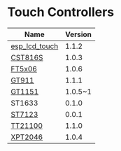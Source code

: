 # Touch Controllers

|                                        **Name**                                        | **Version** |
| -------------------------------------------------------------------------------------- | ----------- |
| [esp_lcd_touch](https://components.espressif.com/components/espressif/esp_lcd_touch)   | 1.1.2       |
| [CST816S](https://components.espressif.com/components/espressif/esp_lcd_touch_cst816s) | 1.0.3       |
| [FT5x06](https://components.espressif.com/components/espressif/esp_lcd_touch_ft5x06)   | 1.0.6       |
| [GT911](https://components.espressif.com/components/espressif/esp_lcd_touch_gt911)     | 1.1.1       |
| [GT1151](https://components.espressif.com/components/espressif/esp_lcd_touch_gt1151)   | 1.0.5~1     |
| ST1633                                                                                 | 0.1.0       |
| [ST7123](https://components.espressif.com/components/espressif/esp_lcd_touch_st7123)   | 0.0.1       |
| [TT21100](https://components.espressif.com/components/espressif/esp_lcd_touch_tt21100) | 1.1.0       |
| [XPT2046](https://components.espressif.com/components/atanisoft/esp_lcd_touch_xpt2046) | 1.0.4       |
